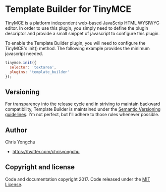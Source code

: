 # Template Builder for TinyMCE
[TinyMCE](https://www.tinymce.com/) is a platform independent web-based JavaScrip HTML WYSIWYG editor. In order to use this plugin, you simply need to define the plugin descriptor and provide a small snippet of javascript to configure this plugin.

To enable the Template Builder plugin, you will need to configure the TinyMCE's init() method. The following example provides the minimum javascript needed.

```javascript
tinymce.init({
  selector: 'textarea',
  plugins: 'template_builder'
});
```
## Versioning
For transparency into the release cycle and in striving to maintain backward compatibility, Template Builder is maintained under the [Semantic Versioning guidelines](http://semver.org/). I'm not perfect, but I'll adhere to those rules whenever possible.

## Author
Chris Yongchu
* https://twitter.com/chrisyongchu

## Copyright and license
Code and documentation copyright 2017. Code released under the [MIT License](https://sanbox.org/etc/blob/master/licenses/MIT/).
